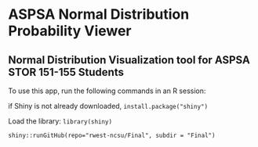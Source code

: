 # ASPSA  Normal Distribution Probability Viewer

## Normal Distribution Visualization tool for ASPSA STOR 151-155 Students

To use this app, run the following commands in an R session:

if Shiny is not already downloaded, `install.package("shiny")` 

Load the library: `library(shiny)`

`shiny::runGitHub(repo="rwest-ncsu/Final", subdir = "Final")`
